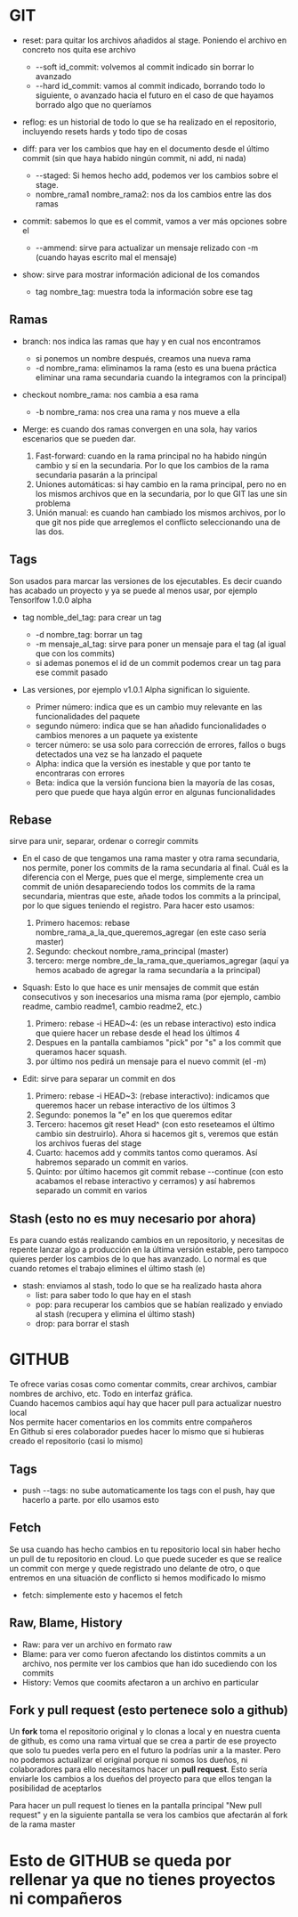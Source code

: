 # GIT 

* reset: para quitar los archivos añadidos al stage. Poniendo el archivo en concreto nos quita ese archivo
    * --soft id_commit: volvemos al commit indicado sin borrar lo avanzado
    * --hard id_commit: vamos al commit indicado, borrando todo lo siguiente, o avanzado hacia el futuro en el caso de que hayamos borrado algo que no queríamos


* reflog: es un historial de todo lo que se ha realizado en el repositorio, incluyendo resets hards y todo tipo de cosas


* diff: para ver los cambios que hay en el documento desde el último commit (sin que haya habido ningún commit, ni add, ni nada)
    * --staged: Si hemos hecho add, podemos ver los cambios sobre el stage.
    * nombre_rama1 nombre_rama2: nos da los cambios entre las dos ramas


* commit: sabemos lo que es el commit, vamos a ver más opciones sobre el
    * --ammend: sirve para actualizar un mensaje relizado con -m (cuando hayas escrito mal el mensaje)
    
    
* show: sirve para mostrar información adicional de los comandos
    * tag nombre_tag: muestra toda la información sobre ese tag


## Ramas

* branch: nos indica las ramas que hay y en cual nos encontramos
    * si ponemos un nombre después, creamos una nueva rama
    * -d nombre_rama: eliminamos la rama (esto es una buena práctica eliminar una rama secundaria cuando la integramos con la principal)

* checkout nombre_rama: nos cambia a esa rama
    * -b nombre_rama: nos crea una rama y nos mueve a ella

* Merge: es cuando dos ramas convergen en una sola, hay varios escenarios que se pueden dar.
    1. Fast-forward: cuando en la rama principal no ha habido ningún cambio y sí en la secundaria. Por lo que los cambios de la rama secundaria pasarán a la principal
    2. Uniones automáticas: si hay cambio en la rama principal, pero no en los mismos archivos que en la secundaria, por lo que GIT las une sin problema
    3. Unión manual: es cuando han cambiado los mismos archivos, por lo que git nos pide que arreglemos el conflicto seleccionando una de las dos.


## Tags
Son usados para marcar las versiones de los ejecutables. Es decir cuando has acabado un proyecto y ya se puede al menos usar, por ejemplo Tensorlfow 1.0.0 alpha

* tag nomble_del_tag: para crear un tag
    * -d nombre_tag: borrar un tag
    * -m mensaje_al_tag: sirve para poner un mensaje para el tag (al igual que con los commits)
    * si ademas ponemos el id de un commit podemos crear un tag para ese commit pasado
    
* Las versiones, por ejemplo v1.0.1 Alpha significan lo siguiente.
    * Primer número: indica que es un cambio muy relevante en las funcionalidades del paquete
    * segundo número: indica que se han añadido funcionalidades o cambios menores a un paquete ya existente
    * tercer número: se usa solo para corrección de errores, fallos o bugs detectados una vez se ha lanzado el paquete
    * Alpha: indica que la versión es inestable y que por tanto te encontraras con errores
    * Beta: indica que la versión funciona bien la mayoría de las cosas, pero que puede que haya algún error en algunas funcionalidades
    
    
## Rebase
sirve para unir, separar, ordenar o corregir commits

* En el caso de que tengamos una rama master y otra rama secundaria, nos permite, poner los commits de la rama secundaria al final.
 Cuál es la diferencia con el Merge, pues que el merge, simplemente crea un commit de unión desapareciendo todos los commits de la rama
 secundaria, mientras que este, añade todos los commits a la principal, por lo que sigues teniendo el registro. Para hacer esto usamos:
    1. Primero hacemos: rebase nombre_rama_a_la_que_queremos_agregar (en este caso sería master)
    2. Segundo: checkout nombre_rama_principal (master)
    3. tercero: merge nombre_de_la_rama_que_queriamos_agregar (aquí ya hemos acabado de agregar la rama secundaría a la principal)

 
* Squash: Esto lo que hace es unir mensajes de commit que están consecutivos y son inecesarios una misma rama (por ejemplo, cambio readme, cambio readme1, cambio readme2, etc.)
    1. Primero: rebase -i HEAD~4: (es un rebase interactivo) esto indica que quiere hacer un rebase desde el head los últimos 4
    2. Despues en la pantalla cambiamos "pick" por "s" a los commit que queramos hacer squash.
    3. por último nos pedirá un mensaje para el nuevo commit (el -m)
    
* Edit: sirve para separar un commit en dos
    1. Primero: rebase -i HEAD~3: (rebase interactivo): indicamos que queremos hacer un rebase interactivo de los últimos 3
    2. Segundo: ponemos la "e" en los que queremos editar
    3. Tercero: hacemos git reset Head^ (con esto reseteamos el último cambio sin destruirlo). Ahora si hacemos git s, veremos que están los archivos fueras del stage
    4. Cuarto: hacemos add y commits tantos como queramos. Así habremos separado un commit en varios.
    5. Quinto: por último hacemos git commit rebase --continue (con esto acabamos el rebase interactivo y cerramos) y así habremos separado un commit en varios


## Stash (esto no es muy necesario por ahora)
Es para cuando estás realizando cambios en un repositorio, y necesitas de repente lanzar algo a producción en la última versión estable, pero tampoco quieres perder los cambios de lo que has avanzado.
Lo normal es que cuando retomes el trabajo elimines el último stash (e)

* stash: enviamos al stash, todo lo que se ha realizado hasta ahora
    * list: para saber todo lo que hay en el stash
    * pop: para recuperar los cambios que se habían realizado y enviado al stash (recupera y elimina el último stash)
    * drop: para borrar el stash
    

# GITHUB
Te ofrece varias cosas como comentar commits, crear archivos, cambiar nombres de archivo, etc. Todo en interfaz gráfica.  
Cuando hacemos cambios aquí hay que hacer pull para actualizar nuestro local  
Nos permite hacer comentarios en los commits entre compañeros  
En Github si eres colaborador puedes hacer lo mismo que si hubieras creado el repositorio (casi lo mismo)


## Tags
* push --tags: no sube automaticamente los tags con el push, hay que hacerlo a parte. por ello usamos esto

## Fetch
Se usa cuando has hecho cambios en tu repositorio local sin haber hecho un pull de tu repositorio en cloud. Lo que puede suceder es que se realice un commit
con merge y quede registrado uno delante de otro, o que entremos en una situación de conflicto si hemos modificado lo mismo

* fetch: simplemente esto y hacemos el fetch

## Raw, Blame, History
* Raw: para ver un archivo en formato raw
* Blame: para ver como fueron afectando los distintos commits a un archivo, nos permite ver los cambios que han ido sucediendo con los commits
* History: Vemos que coomits afectaron a un archivo en particular 

## Fork y pull request (esto pertenece solo a github)
Un **fork** toma el repositorio original y lo clonas a local y en nuestra cuenta de github, es como una rama virtual que se crea a partir de ese proyecto que solo tu
puedes verla pero en el futuro la podrías unir a la master. Pero no podemos actualizar el original porque ni somos los dueños, ni colaboradores
para ello necesitamos hacer un **pull request**. Esto sería enviarle los cambios a los dueños del proyecto para que ellos tengan la posibilidad de aceptarlos  
  
Para hacer un pull request lo tienes en la pantalla principal "New pull request" y en la siguiente pantalla se vera los cambios que afectarán al fork de la rama master

# Esto de GITHUB se queda por rellenar ya que no tienes proyectos ni compañeros




